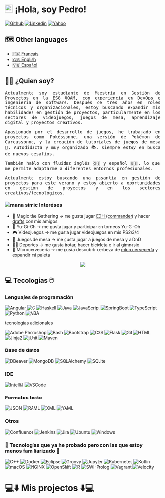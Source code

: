 # <img src="https://media.giphy.com/media/hvRJCLFzcasrR4ia7z/giphy.gif" width="25px"> ¡Hola, soy Pedro!

[![Github](https://img.shields.io/badge/-Github-181717?style=flat&logo=Github&logoColor=white)](https://github.com/PedroLuisBernardos)
[![Linkedin](https://img.shields.io/badge/-LinkedIn-0A66C2?style=flat&logo=Linkedin&logoColor=white)](https://www.linkedin.com/in/pedro-luis-bernardos/)
[![Yahoo](https://img.shields.io/badge/-Yahoo-6001D2?style=flat&logo=Yahoo&logoColor=white)](mailto:bernardospedro@yahoo.com)

## 🗺️ Other languages

* <a href="README_fr.md">🇫🇷 Français</a>
* <a href="README.md">🇬🇧 English</a>
* <a href="README_es.md">🇻🇪 Español</a>

## 👨‍💻 ¿Quien soy?

<p  align="justify"><samp>Actualmente soy estudiante de Maestría en Gestión de Proyectos en la ESG UQAM, con experiencia en DevOps e ingeniería de software. Después de tres años en roles técnicos y organizacionales, estoy buscando expandir mis habilidades en gestión de proyectos, particularmente en los sectores de videojuegos, juegos de mesa, aprendizaje digital y proyectos creativos.</samp></p>

<p  align="justify"><samp>Apasionado por el desarrollo de juegos, he trabajado en proyectos como Pokéssonne, una versión de Pokémon de Carcassonne, y la creación de tutoriales de juegos de mesa 🎲. Autodidacta y muy organizado 📚, siempre estoy en busca de nuevos desafíos.</samp></p>

<p  align="justify"><samp>También hablo con fluidez inglés 🇬🇧 y español 🇪🇸, lo que me permite adaptarme a diferentes entornos profesionales.</samp></p>

<p  align="justify"><samp>Actualmente estoy buscando una pasantía en gestión de proyectos para este verano y estoy abierto a oportunidades en gestión de proyectos y en los sectores creativos/tecnológicos.</samp></p>

### ![mana simic](https://cubecobra.com/content/symbols/g-u.png) Interéses

* 🧙 Magic the Gathering -> me gusta jugar [EDH (commander)](https://www.moxfield.com/decks/LUFEeCnxjEen0gi1_hKYWA) y hacer [drafts](https://cubecobra.com/cube/overview/salade) con mis amigos
* 🔮 Yu-Gi-Oh -> me gusta jugar y participar en torneos Yu-Gi-Oh
* 🎮 Videojuegos -> me gusta jugar videojuegos en mis PS2/3/4
* 🎲 Juegos de mesa -> me gusta jugar a juegos de mesa y a DnD
* 🚵‍♀️ Deportes -> me gusta trotar, hacer bicicleta e ir al gimnasio
* 🍻 Microcervecería -> me gusta descubrir cerbeza de [microcervecería](https://pedroluisbernardos.github.io/Le-Guide-pour-debutants-sur-la-Microbrasserie-Quebecoise/) y expandir mi paleta

<p align="center">
  <img src="https://komarev.com/ghpvc/?username=PedroLuisBernardos&style=plastic&label=Views"><img>
</p>

## 💻 Tecologías 🖱️

### Lenguajes de programación

![Angular](https://img.shields.io/badge/-Angular-DD0031?style=flat&logo=Angular&logoColor=white)
![C](https://img.shields.io/badge/-C-A8B9CC?style=flat&logo=C&logoColor=white)
![Haskell](https://img.shields.io/badge/-Haskell-5D4F85?style=flat&logo=Haskell&logoColor=white)
![Java](https://img.shields.io/badge/-Java-007396?style=flat&logo=Java&logoColor=white)
![JavaScript](https://img.shields.io/badge/-JavaScript-F7DF1E?style=flat&logo=JavaScript&logoColor=white)
![SpringBoot](https://img.shields.io/badge/-Spring%20Boot-6DB33F?style=flat&logo=Spring%20Boot&logoColor=white)
![TypeScript](https://img.shields.io/badge/-TypeScript-3178C6?style=flat&logo=TypeScript&logoColor=white)
![Python](https://img.shields.io/badge/-Python-3776AB?style=flat&logo=Python&logoColor=white)
![VBA](https://img.shields.io/badge/-VBA-217346?style=flat&logo=MicrosoftExcel&logoColor=white)

tecnologías adicionales

![Adobe Photoshop](https://img.shields.io/badge/-Adobe%20Photoshop-31A8FF?style=flat&logo=Adobe%20Photoshop&logoColor=white)
![Bash](https://img.shields.io/badge/-Bash-4EAA25?style=flat&logo=GNU-Bash&logoColor=white)
![Bootstrap](https://img.shields.io/badge/-Bootstrap-7952B3?style=flat&logo=Bootstrap&logoColor=white)
![CSS](https://img.shields.io/badge/-CSS-1572B6?style=flat&logo=CSS3&logoColor=white)
![Flask](https://img.shields.io/badge/-Flask-000000?style=flat&logo=Flask&logoColor=white)
![Git](https://img.shields.io/badge/-Git-F05032?style=flat&logo=Git&logoColor=white)
![HTML](https://img.shields.io/badge/-HTML-E34F26?style=flat&logo=HTML5&logoColor=white)
![Jinja2](https://img.shields.io/badge/-Jinja2-B41717?style=flat&logo=Jinja&logoColor=white)
![jUnit](https://img.shields.io/badge/-jUnit-25A162?style=flat&logo=jUnit5&logoColor=white)
![Maven](https://img.shields.io/badge/-Maven-C71A36?style=flat&logo=ApacheMaven&logoColor=white)

### Base de datos

![DBeaver](https://img.shields.io/badge/-DBeaver-533621?style=flat&logo=DBeaver&logoColor=white)
![MongoDB](https://img.shields.io/badge/-MongoDB-47A248?style=flat&logo=MongoDB&logoColor=white)
![SQLAlchemy](https://img.shields.io/badge/-SQLAlchemy-000000?style=flat)
![SQLite](https://img.shields.io/badge/-SQLite-003B57?style=flat&logo=SQLite&logoColor=white)

### IDE

![IntelliJ](https://img.shields.io/badge/-IntelliJ-000000?style=flat&logo=IntelliJIDEA&logoColor=white)
![VSCode](https://img.shields.io/badge/-VSCode-007ACC?style=flat&logo=VisualStudioCode&logoColor=white)

### Formatos texto

![JSON](https://img.shields.io/badge/-JSON-000000?style=flat&logo=JSON&logoColor=white)
![RAML](https://img.shields.io/badge/-RAML-000000?style=flat)
![XML](https://img.shields.io/badge/-XML-000000?style=flat)
![YAML](https://img.shields.io/badge/-YAML-000000?style=flat)

### Otros

![Confluence](https://img.shields.io/badge/-Confluence-172B4D?style=flat&logo=Confluence&logoColor=white)
![Jenkins](https://img.shields.io/badge/-Jenkins-D24939?style=flat&logo=Jenkins&logoColor=white)
![Jira](https://img.shields.io/badge/-Jira-0052CC?style=flat&logo=Atlassian&logoColor=white)
![Ubuntu](https://img.shields.io/badge/-Ubuntu-E95420?style=flat&logo=Ubuntu&logoColor=white)
![Windows](https://img.shields.io/badge/-Windows-0078D6?style=flat&logo=Windows&logoColor=white)

### 🐚 Tecnologías que ya he probado pero con las que estoy menos familiarizado 🐁

![C++](https://img.shields.io/badge/-C++-00599C?style=flat&logo=Cplusplus&logoColor=white)
![Docker](https://img.shields.io/badge/-Docker-2496ED?style=flat&logo=Docker&logoColor=white)
![Eclipse](https://img.shields.io/badge/-Eclipse-2C2255?style=flat&logo=EclipseIDE&logoColor=white)
![Groovy](https://img.shields.io/badge/-Groovy-4298B8?style=flat&logo=ApacheGroovy&logoColor=white)
![Jupyter](https://img.shields.io/badge/-Jupyter-F37626?style=flat&logo=Jupyter&logoColor=white)
![Kubernetes](https://img.shields.io/badge/-Kubernetes-326CE5?style=flat&logo=Kubernetes&logoColor=white)
![Kotlin](https://img.shields.io/badge/-Kotlin-7F52FF?style=flat&logo=Kotlin&logoColor=white)
![macOS](https://img.shields.io/badge/-macOS-000000?style=flat&logo=macOS&logoColor=white)
![NGINX](https://img.shields.io/badge/-NGINX-009639?style=flat&logo=NGINX&logoColor=white)
![OpenShift](https://img.shields.io/badge/-OpenShift-EE0000?style=flat&logo=RedHatOpenShift&logoColor=white)
![R](https://img.shields.io/badge/-R-276DC3?style=flat&logo=R&logoColor=white)
![SWI-Prolog](https://img.shields.io/badge/-Prolog-000000?style=flat)
![Vagrant](https://img.shields.io/badge/-Vagrant-1868F2?style=flat&logo=Vagrant&logoColor=white)
![Velocity](https://img.shields.io/badge/-Velocity-000000?style=flat)

# 💻⬇️ Mis projectos ⬇️💻
